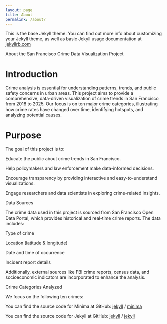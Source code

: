 ```yaml
---
layout: page
title: About
permalink: /about/
---
```


This is the base Jekyll theme. You can find out more info about customizing your Jekyll theme, as well as basic Jekyll usage documentation at [jekyllrb.com](https://jekyllrb.com/)

About the San Francisco Crime Data Visualization Project

# Introduction

Crime analysis is essential for understanding patterns, trends, and public safety concerns in urban areas. This project aims to provide a comprehensive, data-driven visualization of crime trends in San Francisco from 2018 to 2025. Our focus is on ten major crime categories, illustrating how crime rates have changed over time, identifying hotspots, and analyzing potential causes.

# Purpose

The goal of this project is to:

Educate the public about crime trends in San Francisco.

Help policymakers and law enforcement make data-informed decisions.

Encourage transparency by providing interactive and easy-to-understand visualizations.

Engage researchers and data scientists in exploring crime-related insights.

Data Sources

The crime data used in this project is sourced from San Francisco Open Data Portal, which provides historical and real-time crime reports. The data includes:

Type of crime

Location (latitude & longitude)

Date and time of occurrence

Incident report details

Additionally, external sources like FBI crime reports, census data, and socioeconomic indicators are incorporated to enhance the analysis.

Crime Categories Analyzed

We focus on the following ten crimes:





You can find the source code for Minima at GitHub:
[jekyll][jekyll-organization] /
[minima](https://github.com/jekyll/minima)

You can find the source code for Jekyll at GitHub:
[jekyll][jekyll-organization] /
[jekyll](https://github.com/jekyll/jekyll)


[jekyll-organization]: https://github.com/jekyll
